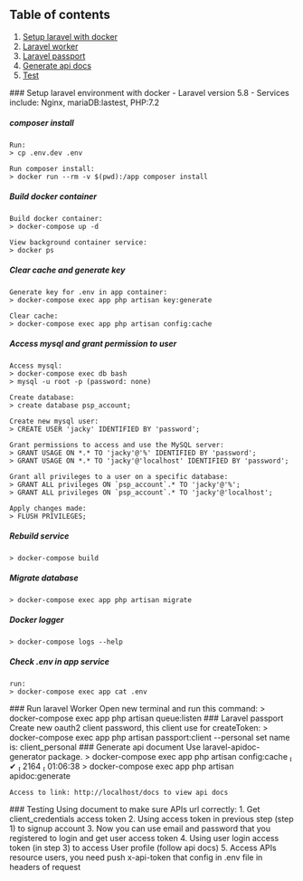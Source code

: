 ## Table of contents
1. [Setup laravel with docker](#docker)  
2. [Laravel worker](#worker)
3. [Laravel passport](#passport)  
4. [Generate api docs](#document)
5. [Test](#test)

<a name="docker"/>
### Setup laravel environment with docker 
- Laravel version 5.8
- Services include: Nginx, mariaDB:lastest, PHP:7.2

##### composer install
    Run: 
    > cp .env.dev .env
    
    Run composer install: 
    > docker run --rm -v $(pwd):/app composer install
    
##### Build docker container
    Build docker container: 
    > docker-compose up -d
    
    View background container service: 
    > docker ps

##### Clear cache and generate key  
    Generate key for .env in app container: 
    > docker-compose exec app php artisan key:generate
    
    Clear cache: 
    > docker-compose exec app php artisan config:cache

##### Access mysql and grant permission to user
    Access mysql: 
    > docker-compose exec db bash
    > mysql -u root -p (password: none)
    
    Create database: 
    > create database psp_account;
    
    Create new mysql user: 
    > CREATE USER 'jacky' IDENTIFIED BY 'password';
    
    Grant permissions to access and use the MySQL server: 
    > GRANT USAGE ON *.* TO 'jacky'@'%' IDENTIFIED BY 'password';
    > GRANT USAGE ON *.* TO 'jacky'@'localhost' IDENTIFIED BY 'password';
    
    Grant all privileges to a user on a specific database: 
    > GRANT ALL privileges ON `psp_account`.* TO 'jacky'@'%';
    > GRANT ALL privileges ON `psp_account`.* TO 'jacky'@'localhost';
    
    Apply changes made: 
    > FLUSH PRIVILEGES;
##### Rebuild service
    > docker-compose build
    
##### Migrate database
    > docker-compose exec app php artisan migrate
    
##### Docker logger
    > docker-compose logs --help

##### Check .env in app service
    run: 
    > docker-compose exec app cat .env

<a name="worker"/>
### Run laravel Worker
    Open new terminal and run this command:
    > docker-compose exec app php artisan queue:listen

<a name="passport"/>
### Laravel passport
    Create new oauth2 client password, this client use for createToken:
    > docker-compose exec app php artisan passport:client --personal
    set name is: client_personal

<a name="document"/>
### Generate api document
    Use laravel-apidoc-generator package.
    > docker-compose exec app php artisan config:cache                                                                          ✔  2164  01:06:38
    > docker-compose exec app php artisan apidoc:generate
    
    Access to link: http://localhost/docs to view api docs

<a name="test"/>
### Testing
Using document to make sure APIs url correctly:
1. Get client_credentials access token 
2. Using access token in previous step (step 1) to signup account
3. Now you can use email and password that you registered to login and get user access token
4. Using user login access token (in step 3) to access User profile (follow api docs)
5. Access APIs resource users, you need push x-api-token that config in .env file in headers of request 


